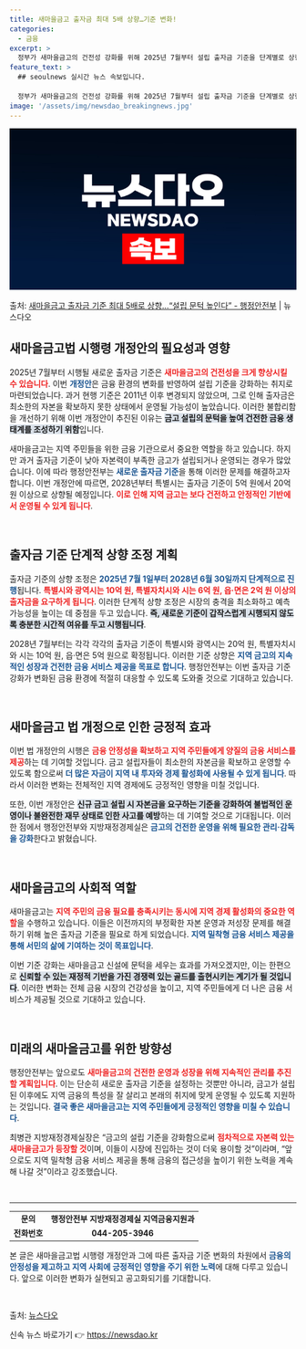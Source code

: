 ```yaml
---
title: 새마을금고 출자금 최대 5배 상향…기준 변화!
categories:
  - 금융
excerpt: >
  정부가 새마을금고의 건전성 강화를 위해 2025년 7월부터 설립 출자금 기준을 단계별로 상향해 2028년 7…
feature_text: >
  ## seoulnews 실시간 뉴스 속보입니다.

  정부가 새마을금고의 건전성 강화를 위해 2025년 7월부터 설립 출자금 기준을 단계별로 상향해 2028년 7…
image: '/assets/img/newsdao_breakingnews.jpg'
---
```


![뉴스다오 속보](/assets/img/newsdao_breakingnews.jpg)

<p>출처: <a href="https://newsdao.kr/1814" rel="dofollow">새마을금고 출자금 기준 최대 5배로 상향…“설립 문턱 높인다” - 행정안전부</a> | 뉴스다오</p>

<h2 data-ke-size="size26">새마을금고법 시행령 개정안의 필요성과 영향</h2>

<p data-ke-size="size16">2025년 7월부터 시행될 새로운 출자금 기준은 <b><span style="color: #ee2323;">새마을금고의 건전성을 크게 향상시킬 수 있습니다</span></b>. 이번 <b><span style="color: #1a5490;">개정안</span></b>은 금융 환경의 변화를 반영하여 설립 기준을 강화하는 취지로 마련되었습니다. 과거 현행 기준은 2011년 이후 변경되지 않았으며, 그로 인해 출자금은 최소한의 자본을 확보하지 못한 상태에서 운영될 가능성이 높았습니다. 이러한 불합리함을 개선하기 위해 이번 개정안이 추진된 이유는 <b><span style="background-color: #21538527;">금고 설립의 문턱을 높여 건전한 금융 생태계를 조성하기 위함</span></b>입니다.</p>

<p data-ke-size="size16">새마을금고는 지역 주민들을 위한 금융 기관으로서 중요한 역할을 하고 있습니다. 하지만 과거 출자금 기준이 낮아 자본력이 부족한 금고가 설립되거나 운영되는 경우가 많았습니다. 이에 따라 행정안전부는 <b><span style="color: #1a5490;">새로운 출자금 기준</span></b>을 통해 이러한 문제를 해결하고자 합니다. 이번 개정안에 따르면, 2028년부터 특별시는 출자금 기준이 5억 원에서 20억 원 이상으로 상향될 예정입니다. <b><span style="color: #ee2323;">이로 인해 지역 금고는 보다 건전하고 안정적인 기반에서 운영될 수 있게 됩니다</span></b>.</p>

<p data-ke-size="size16">&nbsp;</p> 

<h2 data-ke-size="size26">출자금 기준 단계적 상향 조정 계획</h2>

<p data-ke-size="size16">출자금 기준의 상향 조정은 <b><span style="color: #1a5490;">2025년 7월 1일부터 2028년 6월 30일까지 단계적으로 진행</span></b>됩니다. <b><span style="color: #ee2323;">특별시와 광역시는 10억 원, 특별자치시와 시는 6억 원, 읍·면은 2억 원 이상의 출자금을 요구하게 됩니다</span></b>. 이러한 단계적 상향 조정은 시장의 충격을 최소화하고 예측 가능성을 높이는 데 중점을 두고 있습니다. <b><span style="background-color: #21538527;">즉, 새로운 기준이 갑작스럽게 시행되지 않도록 충분한 시간적 여유를 두고 시행됩니다</span></b>.</p>

<p data-ke-size="size16">2028년 7월부터는 각각 각각의 출자금 기준이 특별시와 광역시는 20억 원, 특별자치시와 시는 10억 원, 읍·면은 5억 원으로 확정됩니다. 이러한 기준 상향은 <b><span style="color: #1a5490;">지역 금고의 지속적인 성장과 건전한 금융 서비스 제공을 목표로 합니다</span></b>. 행정안전부는 이번 출자금 기준 강화가 변화된 금융 환경에 적절히 대응할 수 있도록 도와줄 것으로 기대하고 있습니다.</p>

<p data-ke-size="size16">&nbsp;</p>

<h2 data-ke-size="size26">새마을금고 법 개정으로 인한 긍정적 효과</h2>

<p data-ke-size="size16">이번 법 개정안의 시행은 <b><span style="color: #ee2323;">금융 안정성을 확보하고 지역 주민들에게 양질의 금융 서비스를 제공</span></b>하는 데 기여할 것입니다. 금고 설립자들이 최소한의 자본금을 확보하고 운영할 수 있도록 함으로써 <b><span style="color: #1a5490;">더 많은 자금이 지역 내 투자와 경제 활성화에 사용될 수 있게 됩니다</span></b>. 따라서 이러한 변화는 전체적인 지역 경제에도 긍정적인 영향을 미칠 것입니다.</p>

<p data-ke-size="size16">또한, 이번 개정안은 <b><span style="background-color: #21538527;">신규 금고 설립 시 자본금을 요구하는 기준을 강화하여 불법적인 운영이나 불완전한 재무 상태로 인한 사고를 예방</span></b>하는 데 기여할 것으로 기대됩니다. 이러한 점에서 행정안전부와 지방재정경제실은 <b><span style="color: #1a5490;">금고의 건전한 운영을 위해 필요한 관리·감독을 강화</span></b>한다고 밝혔습니다.</p>

<p data-ke-size="size16">&nbsp;</p>

<h2 data-ke-size="size26">새마을금고의 사회적 역할</h2>

<p data-ke-size="size16">새마을금고는 <b><span style="color: #ee2323;">지역 주민의 금융 필요를 충족시키는 동시에 지역 경제 활성화의 중요한 역할</span></b>을 수행하고 있습니다. 이들은 이전까지의 부정확한 자본 운영과 저성장 문제를 해결하기 위해 높은 출자금 기준을 필요로 하게 되었습니다. <b><span style="color: #1a5490;">지역 밀착형 금융 서비스 제공을 통해 서민의 삶에 기여하는 것이 목표입니다</span></b>.</p>

<p data-ke-size="size16">이번 기준 강화는 새마을금고 신설에 문턱을 세우는 효과를 가져오겠지만, 이는 한편으로 <b><span style="background-color: #21538527;">신뢰할 수 있는 재정적 기반을 가진 경쟁력 있는 골드를 출현시키는 계기가 될 것입니다</span></b>. 이러한 변화는 전체 금융 시장의 건강성을 높이고, 지역 주민들에게 더 나은 금융 서비스가 제공될 것으로 기대하고 있습니다.</p>

<p data-ke-size="size16">&nbsp;</p>

<h2 data-ke-size="size26">미래의 새마을금고를 위한 방향성</h2>

<p data-ke-size="size16">행정안전부는 앞으로도 <b><span style="color: #ee2323;">새마을금고의 건전한 운영과 성장을 위해 지속적인 관리를 추진할 계획입니다</span></b>. 이는 단순히 새로운 출자금 기준을 설정하는 것뿐만 아니라, 금고가 설립된 이후에도 지역 금융의 특성을 잘 살리고 본래의 취지에 맞게 운영될 수 있도록 지원하는 것입니다. <b><span style="color: #1a5490;">결국 좋은 새마을금고는 지역 주민들에게 긍정적인 영향을 미칠 수 있습니다</span></b>.</p>

<p data-ke-size="size16">최병관 지방재정경제실장은 “금고의 설립 기준을 강화함으로써 <b><span style="color: #ee2323;">점차적으로 자본력 있는 새마을금고가 등장할 것</span></b>이며, 이들이 시장에 진입하는 것이 더욱 용이할 것”이라며, “앞으로도 지역 밀착형 금융 서비스 제공을 통해 금융의 접근성을 높이기 위한 노력을 계속해 나갈 것”이라고 강조했습니다.</p>

<p data-ke-size="size16">&nbsp;</p>

<hr>

<table>
  <tr>
    <td style="text-align: center; height: 17px;"><b>문의</b></td>
    <td style="text-align: center; height: 17px;"><b>행정안전부 지방재정경제실 지역금융지원과</b></td>
  </tr>
  <tr>
    <td style="text-align: center; height: 17px;"><b>전화번호</b></td>
    <td style="text-align: center; height: 17px;"><b>044-205-3946</b></td>
  </tr>
</table>

<p data-ke-size="size16">본 글은 새마을금고법 시행령 개정안과 그에 따른 출자금 기준 변화의 차원에서 <b><span style="color: #1a5490;">금융의 안정성을 제고하고 지역 사회에 긍정적인 영향을 주기 위한 노력</span></b>에 대해 다루고 있습니다. 앞으로 이러한 변화가 실현되고 공고화되기를 기대합니다.</p>

<p data-ke-size="size16">&nbsp;</p>

<p data-ke-size="size16">출처: <a href="https://newsdao.kr/1814">뉴스다오</a></p> 

신속 뉴스 바로가기 👉 <a href="https://newsdao.kr" rel="dofollow">https://newsdao.kr</a>



